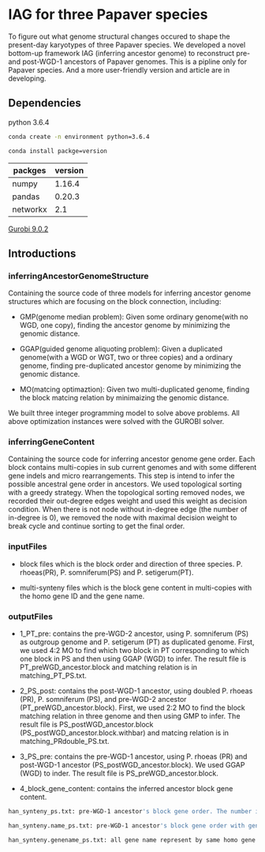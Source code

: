 # IAG for three Papaver species
To figure out what genome structural changes occured to shape the present-day karyotypes of three Papaver species. We developed a novel bottom-up framework IAG (inferring ancestor genome) to reconstruct pre- and post-WGD-1 ancestors of Papaver genomes. This is a pipline only for Papaver species. And a more user-friendly version and article are in developing.

## Dependencies
python 3.6.4
```Bash
conda create -n environment python=3.6.4
```
```Bash
conda install packge=version
```
packges  | version|
--------- | --------|
numpy  | 1.16.4 |
pandas  | 0.20.3 |
networkx | 2.1 |

[Gurobi 9.0.2](https://www.gurobi.com)

## Introductions

### inferringAncestorGenomeStructure
Containing the source code of three models for inferring ancestor genome structures which are focusing on the block connection, including:

* GMP(genome median problem): Given some ordinary genome(with no WGD, one copy), finding the ancestor genome by minimizing the genomic distance.

* GGAP(guided genome aliquoting problem): Given a duplicated genome(with a WGD or WGT, two or three copies) and a ordinary genome, finding pre-duplicated ancestor genome by minimizing the genomic distance.

* MO(matcing optimaztion): Given two multi-duplicated genome, finding the block matcing relation by minimaizing the genomic distance.

We built three integer programming model to solve above problems. All above optimization instances were solved with the GUROBI solver.

### inferringGeneContent
Containing the source code for inferring ancestor genome gene order. Each block contains multi-copies in sub current genomes and with some different gene indels and micro rearrangements. This step is intend to infer the possible ancestral gene order in ancestors. We used topological sorting with a greedy strategy. When the topological sorting removed nodes, we recorded their out-degree edges weight and used this weight as decision condition. When there is not node without in-degree edge (the number of in-degree is 0), we removed the node with maximal decision weight to break cycle and continue sorting to get the final order.

### inputFiles

* block files which is the block order and direction of three species. P. rhoeas(PR), P. somniferum(PS) and P. setigerum(PT).

* multi-synteny files which is the block gene content in multi-copies with the homo gene ID and the gene name.

### outputFiles

* 1_PT_pre: contains the pre-WGD-2 ancestor, using P. somniferum (PS) as outgroup genome and P. setigerum (PT) as duplicated genome. First, we used 4:2 MO to find which two block in PT corresponding to which one block in PS and then using GGAP (WGD) to infer. The result file is PT_preWGD_ancestor.block and matching relation is in matching_PT_PS.txt.
* 2_PS_post: contains the post-WGD-1 ancestor, using doubled P. rhoeas (PR), P. somniferum (PS), and pre-WGD-2 ancestor (PT_preWGD_ancestor.block). First, we used 2:2 MO to find the block matching relation in three genome and then using GMP to infer. The result file is PS_postWGD_ancestor.block (PS_postWGD_ancestor.block.withbar) and matcing relation is in matching_PRdouble_PS.txt.

* 3_PS_pre: contains the pre-WGD-1 ancestor, using P. rhoeas (PR) and post-WGD-1 ancestor (PS_postWGD_ancestor.block). We used GGAP (WGD) to inder. The result file is PS_preWGD_ancestor.block.

* 4_block_gene_content: contains the inferred ancestor block gene content. 
```Bash
han_synteny_ps.txt: pre-WGD-1 ancestor's block gene order. The number is homo gene ID.
```
```Bash
han_synteny.name_ps.txt: pre-WGD-1 ancestor's block gene order with gene name.
```
```Bash
han_synteny.genename_ps.txt: all gene name represent by same homo gene ID.
```

